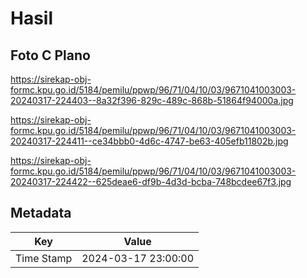 # Hasil

## Foto C Plano

https://sirekap-obj-formc.kpu.go.id/5184/pemilu/ppwp/96/71/04/10/03/9671041003003-20240317-224403--8a32f396-829c-489c-868b-51864f94000a.jpg

https://sirekap-obj-formc.kpu.go.id/5184/pemilu/ppwp/96/71/04/10/03/9671041003003-20240317-224411--ce34bbb0-4d6c-4747-be63-405efb11802b.jpg

https://sirekap-obj-formc.kpu.go.id/5184/pemilu/ppwp/96/71/04/10/03/9671041003003-20240317-224422--625deae6-df9b-4d3d-bcba-748bcdee67f3.jpg


## Metadata

| Key        | Value               |
| ---------- | ------------------- |
| Time Stamp | 2024-03-17 23:00:00 |



